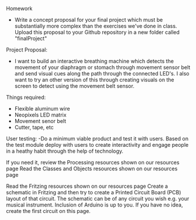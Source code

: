 Homework
- Write a concept proposal for your final project which must be substantially more complex than the exercises 
we've done in class. Upload this proposal to your Github repository in a new folder called "finalProject"

Project Proposal:
- I want to build an interactive breathing machine which detects the movement of your 
 diaphragm or stomach through movement sensor belt and send visual cues along the path through 
 the connected LED's. I also want to try an other version of this through creating 
 visuals on the screen to detect using the movement belt sensor.
   
Things required:
- Flexible aluminum wire
- Neopixels LED matrix
- Movement senor belt
- Cutter, tape, etc
   
User testing: 
-Do a minimum viable product and test it with users.
 Based on the test module deploy with users to create interactivity and engage
 people in a heathy habit through the help of technology.
   
   
If you need it, review the Processing resources shown on our resources page
Read the Classes and Objects resources shown on our resources page

Read the Fritzing resources shown on our resources page
Create a schematic in Fritzing and then try to create a Printed Circuit Board (PCB) layout of that circuit. The schematic can be of any circuit you wish e.g. your musical instrument. Inclusion of Arduino is up to you. If you have no idea, create the first circuit on this page.
